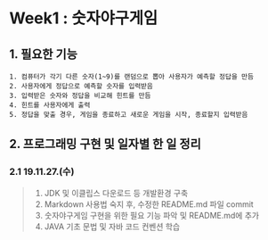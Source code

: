 # Week1 : 숫자야구게임
## 1. 필요한 기능
```
1. 컴퓨터가 각기 다른 숫자(1~9)를 랜덤으로 뽑아 사용자가 예측할 정답을 만듬
2. 사용자에게 정답으로 예측할 숫자를 입력받음
3. 입력받은 숫자와 정답을 비교해 힌트를 만듬
4. 힌트를 사용자에게 출력
5. 정답을 맞출 경우, 게임을 종료하고 새로운 게임을 시작, 종료할지 입력받음
```
## 2. 프로그래밍 구현 및 일자별 한 일 정리
### 2.1 19.11.27.(수)
> 1. JDK 및 이클립스 다운로드 등 개발환경 구축
> 2. Markdown 사용법 숙지 후, 수정한 README.md 파일 commit
> 3. 숫자야구게임 구현을 위한 필요 기능 파악 및 README.md에 추가
> 4. JAVA 기초 문법 및 자바 코드 컨벤션 학습